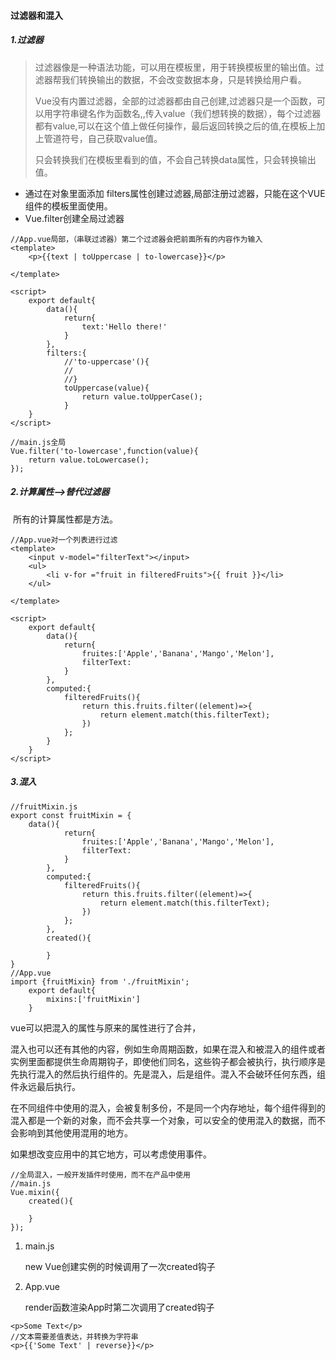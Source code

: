 #### 过滤器和混入

##### 1.过滤器

> 过滤器像是一种语法功能，可以用在模板里，用于转换模板里的输出值。过滤器帮我们转换输出的数据，不会改变数据本身，只是转换给用户看。
>
> Vue没有内置过滤器，全部的过滤器都由自己创建,过滤器只是一个函数，可以用字符串键名作为函数名,,传入value（我们想转换的数据），每个过滤器都有value,可以在这个值上做任何操作，最后返回转换之后的值,在模板上加上管道符号，自己获取value值。
>
> 只会转换我们在模板里看到的值，不会自己转换data属性，只会转换输出值。

- 通过在对象里面添加 filters属性创建过滤器,局部注册过滤器，只能在这个VUE组件的模板里面使用。
- Vue.filter创建全局过滤器

```
//App.vue局部，（串联过滤器）第二个过滤器会把前面所有的内容作为输入
<template>
	<p>{{text | toUppercase | to-lowercase}}</p>
	
</template>

<script>
	export default{
		data(){
			return{
				text:'Hello there!'
			}
		},
		filters:{
			//'to-uppercase'(){
			//
			//}
			toUppercase(value){
				return value.toUpperCase();
			}
	}
</script>

//main.js全局
Vue.filter('to-lowercase',function(value){
	return value.toLowercase();
});
```

##### 2.计算属性-->替代过滤器

​	所有的计算属性都是方法。

```
//App.vue对一个列表进行过滤
<template>
	<input v-model="filterText"></input>
	<ul>
		<li v-for ="fruit in filteredFruits">{{ fruit }}</li>
	</ul>
	
</template>

<script>
	export default{
		data(){
			return{
				fruites:['Apple','Banana','Mango','Melon'],
				filterText:
			}
		},
		computed:{
			filteredFruits(){
				return this.fruits.filter((element)=>{
					return element.match(this.filterText);
				})
			};
		}
	}
</script>
```

##### 3.混入

```
//fruitMixin.js
export const fruitMixin = {
	data(){
			return{
				fruites:['Apple','Banana','Mango','Melon'],
				filterText:
			}
		},
		computed:{
			filteredFruits(){
				return this.fruits.filter((element)=>{
					return element.match(this.filterText);
				})
			};
		},
		created(){
			
		}
}
//App.vue
import {fruitMixin} from './fruitMixin';
	export default{
		mixins:['fruitMixin']
	}
```

vue可以把混入的属性与原来的属性进行了合并，

混入也可以还有其他的内容，例如生命周期函数，如果在混入和被混入的组件或者实例里面都提供生命周期钩子，即使他们同名，这些钩子都会被执行，执行顺序是先执行混入的然后执行组件的。先是混入，后是组件。混入不会破环任何东西，组件永远最后执行。

在不同组件中使用的混入，会被复制多份，不是同一个内存地址，每个组件得到的混入都是一个新的对象，而不会共享一个对象，可以安全的使用混入的数据，而不会影响到其他使用混用的地方。

如果想改变应用中的其它地方，可以考虑使用事件。

```
//全局混入，一般开发插件时使用，而不在产品中使用
//main.js
Vue.mixin({
	created(){
		
	}
});

```

1. main.js

   new Vue创建实例的时候调用了一次created钩子

2. App.vue

   render函数渲染App时第二次调用了created钩子

```
<p>Some Text</p>
//文本需要差值表达，并转换为字符串
<p>{{'Some Text' | reverse}}</p>

```

